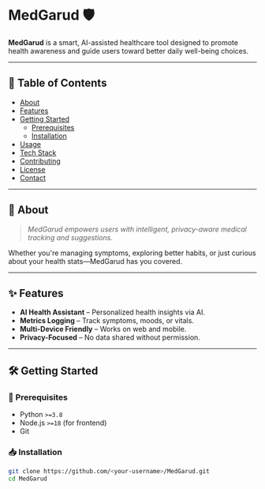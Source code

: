 # MedGarud 🛡️

**MedGarud** is a smart, AI-assisted healthcare tool designed to promote health awareness and guide users toward better daily well-being choices.

---

## 📑 Table of Contents

- [About](#about)
- [Features](#features)
- [Getting Started](#getting-started)
  - [Prerequisites](#prerequisites)
  - [Installation](#installation)
- [Usage](#usage)
- [Tech Stack](#tech-stack)
- [Contributing](#contributing)
- [License](#license)
- [Contact](#contact)

---

## 🧾 About

> _MedGarud empowers users with intelligent, privacy-aware medical tracking and suggestions._

Whether you're managing symptoms, exploring better habits, or just curious about your health stats—MedGarud has you covered.

---

## ✨ Features

- **AI Health Assistant** – Personalized health insights via AI.
- **Metrics Logging** – Track symptoms, moods, or vitals.
- **Multi-Device Friendly** – Works on web and mobile.
- **Privacy-Focused** – No data shared without permission.

---

## 🛠️ Getting Started

### 🔧 Prerequisites

- Python `>=3.8`
- Node.js `>=18` (for frontend)
- Git

### 📥 Installation

```bash
git clone https://github.com/<your-username>/MedGarud.git
cd MedGarud

